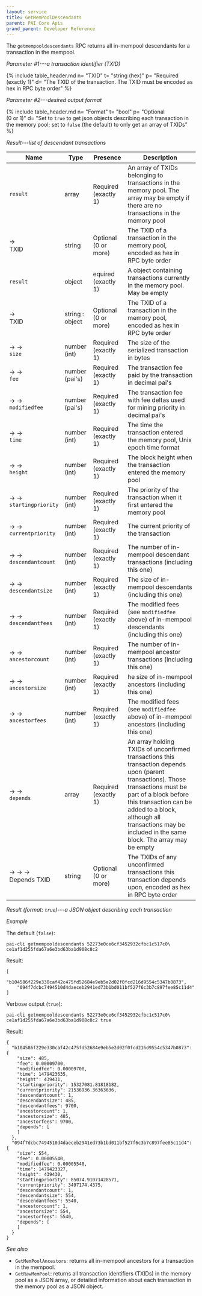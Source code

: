 ```yaml
---
layout: service
title: GetMemPoolDescendants
parent: PAI Core Apis
grand_parent: Developer Reference
---
```



The `getmempooldescendants` RPC returns all in-mempool descendants for a transaction in the mempool.

*Parameter #1---a transaction identifier (TXID)*

{% include table_header.md
  n= "TXID"
  t= "string (hex)"
  p= "Required<br>(exactly 1)"
  d= "The TXID of the transaction. The TXID must be encoded as hex in RPC byte order"
%}

*Parameter #2---desired output format*

{% include table_header.md
  n= "Format"
  t= "bool"
  p= "Optional<br>(0 or 1)"
  d= "Set to `true` to get json objects describing each transaction in the memory pool; set to `false` (the default) to only get an array of TXIDs"
%}

*Result---list of descendant transactions*

| Name | Type      | Presence            | Description
|------|-----------|---------------------|-------------
|`result`  |array     | Required<br>(exactly 1) | An array of TXIDs belonging to transactions in the memory pool.  The array may be empty if there are no transactions in the memory pool
|→<br>TXID | string | Optional<br>(0 or more) | The TXID of a transaction in the memory pool, encoded as hex in RPC byte order
| `result` | object | equired<br>(exactly 1) | A object containing transactions currently in the memory pool.  May be empty
| →<br>TXID | string : object | Optional<br>(0 or more) | The TXID of a transaction in the memory pool, encoded as hex in RPC byte order
| → →<br>`size` | number (int) | Required<br>(exactly 1) | The size of the serialized transaction in bytes
| → →<br>`fee` | number (pai's) | Required<br>(exactly 1) | The transaction fee paid by the transaction in decimal pai's
| → →<br>`modifiedfee` | number (pai's) | Required<br>(exactly 1) | The transaction fee with fee deltas used for mining priority in decimal pai's
| → →<br>`time` | number (int) | Required<br>(exactly 1) | The time the transaction entered the memory pool, Unix epoch time format
| → →<br>`height` | number (int) | Required<br>(exactly 1) | The block height when the transaction entered the memory pool
| → →<br>`startingpriority` | number (int) | Required<br>(exactly 1) | The priority of the transaction when it first entered the memory pool
| → →<br>`currentpriority` | number (int) | Required<br>(exactly 1) | The current priority of the transaction
| → →<br>`descendantcount` | number (int) | Required<br>(exactly 1) | The number of in-mempool descendant transactions (including this one)
| → →<br>`descendantsize` | number (int) | Required<br>(exactly 1) | The size of in-mempool descendants (including this one)
| → →<br>`descendantfees` | number (int) | Required<br>(exactly 1) | The modified fees (see `modifiedfee` above) of in-mempool descendants (including this one)
| → →<br>`ancestorcount` | number (int) | Required<br>(exactly 1) | The number of in-mempool ancestor transactions (including this one)
| → →<br>`ancestorsize` | number (int) | Required<br>(exactly 1) | he size of in-mempool ancestors (including this one)
| → →<br>`ancestorfees` | number (int) | Required<br>(exactly 1) | The modified fees (see `modifiedfee` above) of in-mempool ancestors (including this one)
| → →<br>`depends` | array | Required<br>(exactly 1) | An array holding TXIDs of unconfirmed transactions this transaction depends upon (parent transactions).  Those transactions must be part of a block before this transaction can be added to a block, although all transactions may be included in the same block.  The array may be empty
| → → →<br>Depends TXID | string | Optional (0 or more) | The TXIDs of any unconfirmed transactions this transaction depends upon, encoded as hex in RPC byte order

*Result (format: `true`)---a JSON object describing each transaction*


*Example*

The default (`false`):

```
pai-cli getmempooldescendants 52273e0ce6cf3452932cfbc1c517c0\
ce1af1d255fda67a6e3bd63ba1d908c8c2
```

Result:

```
[
    "b104586f229e330caf42c475fd52684e9eb5e2d02f0fcd216d9554c5347b0873",
    "094f7dcbc7494510d4daeceb2941ed73b1bd011bf527f6c3b7c897fee85c11d4"
]
```

Verbose output (`true`):

```
pai-cli getmempooldescendants 52273e0ce6cf3452932cfbc1c517c0\
ce1af1d255fda67a6e3bd63ba1d908c8c2 true
```

Result:

```
{
  "b104586f229e330caf42c475fd52684e9eb5e2d02f0fcd216d9554c5347b0873": {
    "size": 485,
    "fee": 0.00009700,
    "modifiedfee": 0.00009700,
    "time": 1479423635,
    "height": 439431,
    "startingpriority": 15327081.81818182,
    "currentpriority": 21536936.36363636,
    "descendantcount": 1,
    "descendantsize": 485,
    "descendantfees": 9700,
    "ancestorcount": 1,
    "ancestorsize": 485,
    "ancestorfees": 9700,
    "depends": [
    ]
  },
  "094f7dcbc7494510d4daeceb2941ed73b1bd011bf527f6c3b7c897fee85c11d4": {
    "size": 554,
    "fee": 0.00005540,
    "modifiedfee": 0.00005540,
    "time": 1479423327,
    "height": 439430,
    "startingpriority": 85074.91071428571,
    "currentpriority": 3497174.4375,
    "descendantcount": 1,
    "descendantsize": 554,
    "descendantfees": 5540,
    "ancestorcount": 1,
    "ancestorsize": 554,
    "ancestorfees": 5540,
    "depends": [
    ]
  }
}
```

*See also*

* `GetMemPoolAncestors`: returns all in-mempool ancestors for a transaction in the mempool.
* `GetRawMemPool`: returns all transaction identifiers (TXIDs) in the memory pool as a JSON array, or detailed information about each transaction in the memory pool as a JSON object.
